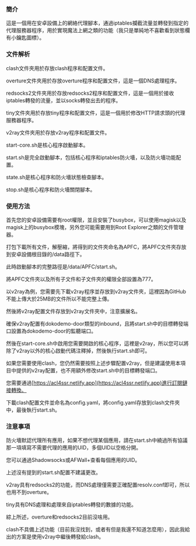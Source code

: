 ### 簡介

這是一個用在安卓設備上的網絡代理腳本，通過iptables攔截流量並轉發到指定的代理服務器程序，用於實現魔法上網之類的功能（我只是單純地不喜歡看到狀態欄有小鑰匙圖標）。

### 文件解析

clash文件夾用於存放clash程序和配置文件。

overture文件夾用於存放overture程序和配置文件，這是一個DNS處理程序。

redsocks2文件夾用於存放redsocks2程序和配置文件，這是一個用於接收iptables轉發的流量，並以socks轉發出去的程序。

tiny文件夾用於存放tiny程序和配置文件，這是一個用於修改HTTP請求頭的代理服務器程序。

v2ray文件夾用於存放v2ray程序和配置文件。

start-core.sh是核心程序啟動腳本。

start.sh是完全啟動腳本，包括核心程序和iptables防火墻，以及防火墻功能配置。

state.sh是核心程序和防火墻狀態檢查腳本。

stop.sh是核心程序和防火墻關閉腳本。

### 使用方法

首先您的安卓設備需要有root權限，並且安裝了busybox，可以使用magisk以及magisk上的busybox模塊，另外您可能需要用到Root Explorer之類的文件管理器。

打包下載所有文件，解壓縮，將得到的文件夾命名為APFC，將APFC文件夾存放到安卓設備根目錄的/data路徑下。

此時啟動腳本的完整路徑是/data/APFC/start.sh。

將APFC文件夾以及所有子文件和子文件夾的權限全部設置為777。

以v2ray為例，您需要先下載v2ray程序並存放到v2ray文件夾，這裡因為GitHub不能上傳大於25MB的文件所以不能完整上傳。

然後將v2ray配置文件存放到v2ray文件夾中，注意擴展名。

確保v2ray配置有dokodemo-door類型的inbound，且將start.sh中的目標轉發端口設置為dokodemo-door的監聽端口。

然後在start-core.sh中啟用您需要開啟的核心程序，這裡是v2ray，所以您可以將除了v2ray以外的核心啟動代碼注釋掉，然後執行start.sh即可。

如果您需要使用clash，您仍然需要按照上述步驟配置v2ray，但是建議使用本項目中提供的v2ray配置，也不用額外修改start.sh中的目標轉發端口。

您需要通過[https://acl4ssr.netlify.app](https://acl4ssr.netlify.app)進行訂閱鏈接轉換。

下載clash配置文件並命名為config.yaml，將config.yaml存放到clash文件夾中，最後執行start.sh。

### 注意事項


防火墻默認代理所有應用，如果不想代理某個應用，請在start.sh中繞過所有協議那一項填寫不需要代理的應用的UID，多個UID以空格分開。

您可以通過Shadowsocks或AFWall+查看每個應用的UID。

上述沒有提到的start.sh配置不建議更改。

v2ray具有redsocks2的功能，而DNS處理僅需要正確配置resolv.conf即可，所以也用不到overture。

tiny具有DNS處理和處理來自iptables轉發的數據的功能。

綜上所述，overture和redsocks2目前沒啥用。

clash不具備上述功能（目前我沒找到，或者有但是我還不知道怎麼用），因此我給出的方案是使用v2ray中繼後轉發給clash。

